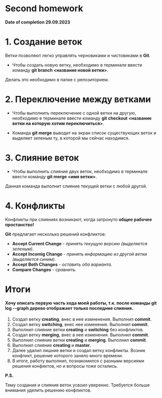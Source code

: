 # Second homework 
 **Date of completion 29.09.2023**
 
 # 1. Создание веток 

 Ветки позволяют легко управлять черновиками и чистовиками в **Git**.

 * Чтобы создать новую ветку, необходимо в терминале ввести команду **git branch <название новой ветки>**. 

 Делать это необходимо в папке с репозиторием.

# 2. Переключение между ветками

* Чтобы выполнить переключение с одной ветки на другую, необходимо в терминале ввести команду **git checkout <название ветки на которую хотим переключиться>**.

* Команда **git merge** выводит на экран список существующих веток и выделяет зеленым ту, в которой мы сейчас находимся. 
# 3. Слияние веток 

* Чтобы выполнить слияние двух веток, необходимо в терминале ввести команду **git merge <имя ветки>**. 

Данная команда выполнит слияние текущей ветки с любой другой. 

# 4. Конфликты 

Конфликты при слияниях возникают, когда затронуто **общее рабочее простанство!**

**Git** предлагает несколько решений конфликтов: 

- **Accept Current Change** - *принять текущую версию (выделяется зеленым)*.
- **Accept Incomig Change** - *принять информацию из другой ветки (выделяется синим)*.
- **Accept Both Changes** - _оставить оба варианта_.
- **Compare Changes** -  _сравнить_.

# Итоги

#### Хочу описать первую часть хода моей работы, т.к. после команды **git log --graph** дерево отображает только последние слияния. 
1. Создал ветку **creating**, внес в нее измненения. Выполнил **commit**. 
2. Создал ветку **switching**, внес нее изменения. Выполнил **commit**.
3. Выполнил слияние ветки **creating** и **switching** без конфликтов. 
4. Создал ветку **merging**, внес в нее изменения. Выполнил **commit**.
5. Выполнил слияние ветки **creating** и **merging**. Выполнил **commit**. 
6. Выполнил слияние **creating** и **master**. 
7. Далее удалил лишние ветки и создал ветку конфликты. Возник конфликт, решение которого заняло много времени. 
8. В итоге, работу выполнил, познакомился с разными версиями решения конфиктов, но и вопросы тоже остались. 

**P.S.** 

Тему создания и слияния веток усвоил уверенно. Требуется больше внимания уделить решению конфликтов. 

